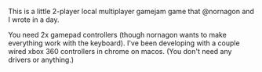 This is a little 2-player local multiplayer gamejam game that @nornagon and I wrote in a day.

You need 2x gamepad controllers (though nornagon wants to make everything work
with the keyboard). I've been developing with a couple wired xbox 360
controllers in chrome on macos. (You don't need any drivers or anything.)

